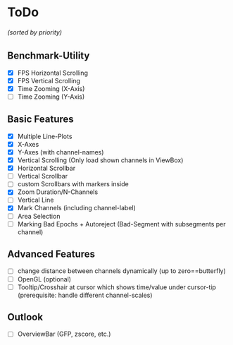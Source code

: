 # ToDo
###### (sorted by priority)

## Benchmark-Utility
- [X] FPS Horizontal Scrolling
- [X] FPS Vertical Scrolling
- [X] Time Zooming (X-Axis)
- [ ] Time Zooming (Y-Axis)

## Basic Features
- [X] Multiple Line-Plots
- [X] X-Axes
- [X] Y-Axes (with channel-names)
- [X] Vertical Scrolling (Only load shown channels in ViewBox)
- [X] Horizontal Scrollbar
- [ ] Vertical Scrollbar
- [ ] custom Scrollbars with markers inside
- [X] Zoom Duration/N-Channels
- [ ] Vertical Line
- [X] Mark Channels (including channel-label)
- [ ] Area Selection
- [ ] Marking Bad Epochs + Autoreject (Bad-Segment with subsegments per channel)

## Advanced Features
- [ ] change distance between channels dynamically (up to zero==butterfly)
- [ ] OpenGL (optional)
- [ ] Tooltip/Crosshair at cursor which shows time/value under cursor-tip (prerequisite: handle different channel-scales)

## Outlook
- [ ] OverviewBar (GFP, zscore, etc.)